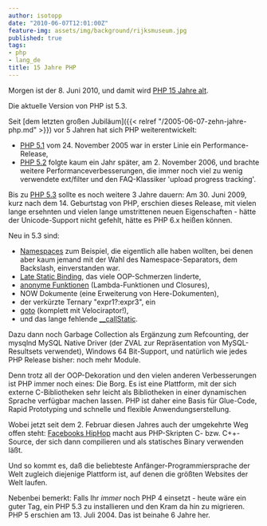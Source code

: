 ```yaml
---
author: isotopp
date: "2010-06-07T12:01:00Z"
feature-img: assets/img/background/rijksmuseum.jpg
published: true
tags:
- php
- lang_de
title: 15 Jahre PHP
---
```

Morgen ist der 8. Juni 2010, und damit wird [PHP 15 Jahre
alt](http://groups.google.ch/group/comp.infosystems.www.authoring.cgi/msg/cc7d43454d64d133).

Die aktuelle Version von PHP ist 5.3.

Seit [dem letzten großen Jubiläum]({{< relref "/2005-06-07-zehn-jahre-php.md" >}}) vor 5
Jahren hat sich PHP weiterentwickelt:

- [PHP 5.1](http://php.net/releases/5_1_0.php) vom 24. November 2005 war in
  erster Linie ein Performance-Release,
- [PHP 5.2](http://php.net/releases/5_2_0.php) folgte kaum ein Jahr später, am
  2. November 2006, und brachte weitere Performanceverbesserungen, die immer
  noch viel zu wenig verwendete ext/filter und den FAQ-Klassiker 'upload
  progress tracking'.

Bis zu 
[PHP 5.3](http://php.net/releases/5_3_0.php) sollte es noch weitere 3 Jahre
dauern: Am 30. Juni 2009, kurz nach dem 14. Geburtstag von PHP, erschien
dieses Release, mit vielen lange ersehnten und vielen lange umstrittenen
neuen Eigenschaften - hätte der Unicode-Support nicht gefehlt, hätte es PHP
6.x heißen können. 

Neu in 5.3 sind:

- [Namespaces](http://de2.php.net/namespaces) zum Beispiel, die eigentlich
  alle haben wollten, bei denen aber kaum jemand mit der Wahl des
  Namespace-Separators, dem Backslash, einverstanden war.
- [Late Static Binding](http://de2.php.net/lsb), das viele OOP-Schmerzen linderte, 
- [anonyme Funktionen](http://de2.php.net/manual/en/functions.anonymous.php)
  (Lambda-Funktionen und Closures), 
- NOW Dokumente (eine Erweiterung von Here-Dokumenten), 
- der verkürzte Ternary "expr1?:expr3", ein
- [goto](http://de2.php.net/goto) (komplett mit Velociraptor!), 
- und das lange fehlende 
  [__callStatic](http://de2.php.net/__callstatic). 

Dazu dann noch Garbage Collection als Ergänzung zum Refcounting, der mysqlnd
MySQL Native Driver (der ZVAL zur Repräsentation von MySQL-Resultsets
verwendet), Windows 64 Bit-Support, und natürlich wie jedes PHP Release
bisher: noch mehr Module.

Denn trotz all der OOP-Dekoration und den vielen anderen Verbesserungen ist
PHP immer noch eines: Die Borg. Es ist eine Plattform, mit der sich externe
C-Bibliotheken sehr leicht als Bibliotheken in einer dynamischen Sprache
verfügbar machen lassen. PHP ist daher eine Basis für Glue-Code, Rapid
Prototyping und schnelle und flexible Anwendungserstellung.

Wobei jetzt seit dem 2. Februar diesen Jahres auch der umgekehrte Weg offen
steht:
[Facebooks HipHop](http://developers.facebook.com/news.php?story=358&blog=1)
macht aus PHP-Skripten C- bzw. C++-Source, der sich dann compilieren und als
statisches Binary verwenden läßt.

Und so kommt es, daß die beliebteste Anfänger-Programmiersprache der Welt
zugleich diejenige Plattform ist, auf denen die größten Websites der Welt
laufen.

Nebenbei bemerkt: Falls Ihr _immer_ noch PHP 4 einsetzt - heute wäre ein
guter Tag, ein PHP 5.3 zu installieren und den Kram da hin zu migrieren. PHP
5 erschien am 13. Juli 2004. Das ist beinahe 6 Jahre her.
